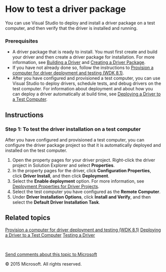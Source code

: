 <span id="vsdriver.test_a_driver_package"></span>How to test a driver package
=============================================================================

You can use Visual Studio to deploy and install a driver package on a test computer, and then verify that the driver is installed and running.

### <span id="Prerequisites"></span><span id="prerequisites"></span><span id="PREREQUISITES"></span>Prerequisites

-   A driver package that is ready to install. You must first create and build your driver and then create a driver package for installation. For more information, see [Building a Driver](building_a_driver.htm) and [Creating a Driver Package](creating_a_driver_package.htm).
-   If you have not already done so, follow the instructions to [Provision a computer for driver deployment and testing (WDK 8.1)](wdkgetstart.provision_a_target_computer_wdk_8_1).
-   After you have configured and provisioned a test computer, you can use Visual Studio to deploy drivers, schedule tests, and debug drivers on the test computer. For information about deployment and about how you can deploy a driver automatically at build time, see [Deploying a Driver to a Test Computer](deploying_a_driver_to_a_test_computer.htm).

Instructions
------------

### <span id="To_test_the_driver_installation_on_a_test_computer"></span><span id="to_test_the_driver_installation_on_a_test_computer"></span><span id="TO_TEST_THE_DRIVER_INSTALLATION_ON_A_TEST_COMPUTER"></span>Step 1: To test the driver installation on a test computer

After you have configured and provisioned a test computer, you can configure the driver package project so that it is automatically deployed and installed on the test computer.

1.  Open the property pages for your driver project. Right-click the driver project in Solution Explorer and select **Properties**.
2.  In the property pages for the driver, click **Configuration Properties**, click **Driver Install**, and then click **Deployment**.
3.  Select the **Enable deployment** option. For more information, see [Deployment Properties for Driver Projects](deployment_properties_for_driver_projects.htm).
4.  Select the test computer you have configured as the **Remote Computer**.
5.  Under **Driver Installation Options**, click **Install and Verify**, and then select the **Default Driver Installation Task**.

<span id="related_topics"></span>Related topics
-----------------------------------------------

[Provision a computer for driver deployment and testing (WDK 8.1)](wdkgetstart.provision_a_target_computer_wdk_8_1)
[Deploying a Driver to a Test Computer](deploying_a_driver_to_a_test_computer.htm)
[Testing a Driver](testing_a_driver.htm)
 

 

[Send comments about this topic to Microsoft](mailto:wsddocfb@microsoft.com?subject=Documentation%20feedback%20[VsDriver\vsdriver]:%20How%20to%20test%20a%20driver%20package%20%20RELEASE:%20(9/24/2015)&body=%0A%0APRIVACY%20STATEMENT%0A%0AWe%20use%20your%20feedback%20to%20improve%20the%20documentation.%20We%20don't%20use%20your%20email%20address%20for%20any%20other%20purpose,%20and%20we'll%20remove%20your%20email%20address%20from%20our%20system%20after%20the%20issue%20that%20you're%20reporting%20is%20fixed.%20While%20we're%20working%20to%20fix%20this%20issue,%20we%20might%20send%20you%20an%20email%20message%20to%20ask%20for%20more%20info.%20Later,%20we%20might%20also%20send%20you%20an%20email%20message%20to%20let%20you%20know%20that%20we've%20addressed%20your%20feedback.%0A%0AFor%20more%20info%20about%20Microsoft's%20privacy%20policy,%20see%20http://privacy.microsoft.com/en-us/default.aspx. "Send comments about this topic to Microsoft")

© 2015 Microsoft. All rights reserved.
